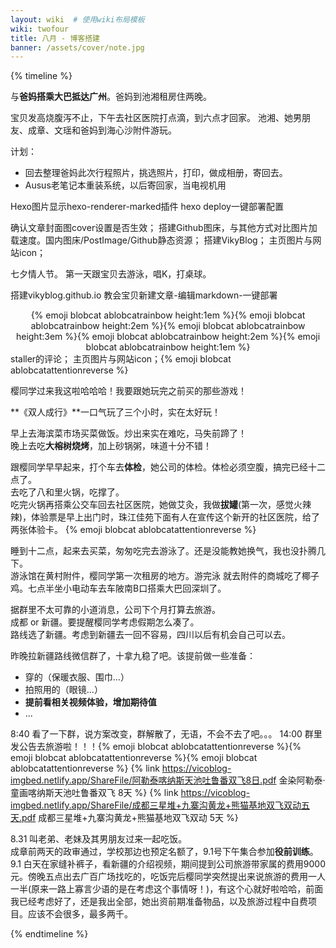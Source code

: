 ```yaml
---
layout: wiki  # 使用wiki布局模板
wiki: twofour
title: 八月 - 博客搭建
banner: /assets/cover/note.jpg
--- 
```


{% timeline %}

<!-- node 2024.8.02 -->
与**爸妈搭乘大巴抵达广州**。爸妈到池湘租房住两晚。
<!-- node 2024.8.03 -->
宝贝发高烧腹泻不止，下午去社区医院打点滴，到六点才回家。
池湘、她男朋友、成章、文瑶和爸妈到海心沙附件游玩。
<!-- node 2024.8.05 -->
计划：
- 回去整理爸妈此次行程照片，挑选照片，打印，做成相册，寄回去。
- Ausus老笔记本重装系统，以后寄回家，当电视机用
<!-- node 2024.8.07 -->
Hexo图片显示hexo-renderer-marked插件
hexo deploy一键部署配置
<!-- node 2024.8.08 -->
确认文章封面图cover设置是否生效；
搭建Github图床，与其他方式对比图片加载速度。国内图床/PostImage/Github静态资源；
搭建VikyBlog；
主页图片与网站icon；
<!-- node 2024.8.10 -->
七夕情人节。
第一天跟宝贝去游泳，唱K，打桌球。
<!-- node 2024.8.11 -->
搭建vikyblog.github.io
教会宝贝新建文章-编辑markdown-一键部署
<center>{% emoji blobcat ablobcatrainbow height:1em %}{% emoji blobcat ablobcatrainbow height:2em %}{% emoji blobcat ablobcatrainbow height:3em %}{% emoji blobcat ablobcatrainbow height:2em %}{% emoji blobcat ablobcatrainbow height:1em %}</center>
<!-- node 2024.8.13 -->
staller的评论；
主页图片与网站icon；{% emoji blobcat ablobcatattentionreverse %}

<!-- node 2024.8.17 -->
樱同学过来我这啦哈哈哈！我要跟她玩完之前买的那些游戏！

<!-- node 2024.8.18 -->
**《双人成行》**一口气玩了三个小时，实在太好玩！

<!-- node 2024.8.19 -->
早上去海滨菜市场买菜做饭。炒出来实在难吃，马失前蹄了！  
晚上去吃**大榕树烧烤**，加上砂锅粥，味道十分不错！

<!-- node 2024.8.24 -->
跟樱同学早早起来，打个车去**体检**，她公司的体检。体检必须空腹，搞完已经十二点了。  
去吃了八和里火锅，吃撑了。   
吃完火锅再搭乘公交车回去社区医院，她做艾灸，我做**拔罐**(第一次，感觉火辣辣)，体验票是早上出门时，珠江佳苑下面有人在宣传这个新开的社区医院，给了两张体验卡。
{% emoji blobcat ablobcatattentionreverse %}

<!-- node 2024.8.25 -->
睡到十二点，起来去买菜，匆匆吃完去游泳了。还是没能教她换气，我也没扑腾几下。  
游泳馆在黄村附件，樱同学第一次租房的地方。游完泳 就去附件的商城吃了椰子鸡。七点半坐小电动车去车陂南B口搭乘大巴回深圳了。

<!-- node 2024.8.27 -->
据群里不太可靠的小道消息，公司下个月打算去旅游。  
成都 or 新疆。要提醒樱同学考虑假期怎么凑了。  
路线选了新疆。考虑到新疆去一回不容易，四川以后有机会自己可以去。  

<!-- node 2024.8.28 -->
昨晚拉新疆路线微信群了，十拿九稳了吧。该提前做一些准备：  
- 穿的（保暖衣服、围巾...）
- 拍照用的（眼镜...）
- **提前看相关视频体验，增加期待值**
- ...

8:40 看了一下群，说方案改变，群解散了，无语，不会不去了吧。。。
14:00 群里发公告去旅游啦！！！{% emoji blobcat ablobcatattentionreverse %}{% emoji blobcat ablobcatattentionreverse %}{% emoji blobcat ablobcatattentionreverse %}
{% link https://vicoblog-imgbed.netlify.app/ShareFile/阿勒泰喀纳斯天池吐鲁番双飞8日.pdf 金染阿勒泰·童画喀纳斯天池吐鲁番双飞 8天  %}
{% link https://vicoblog-imgbed.netlify.app/ShareFile/成都三星堆+九寨沟黄龙+熊猫基地双飞双动五天.pdf 成都三星堆+九寨沟黄龙+熊猫基地双飞双动 5天  %}

<!-- node 2024.8.31-9.01 -->
8.31 叫老弟、老妹及其男朋友过来一起吃饭。  
成章前两天的政审通过，学校那边也预定名额了，9.1号下午集合参加**役前训练**。  
9.1 白天在家缝补裤子，看新疆的介绍视频，期间提到公司旅游带家属的费用9000元。傍晚五点出去广百广场找吃的，吃饭完后樱同学突然提出来说旅游的费用一人一半(原来一路上寡言少语的是在考虑这个事情呀！)，有这个心就好啦哈哈，前面我已经考虑好了，还是我出全部，她出资前期准备物品，以及旅游过程中自费项目。应该不会很多，最多两千。

{% endtimeline %}
